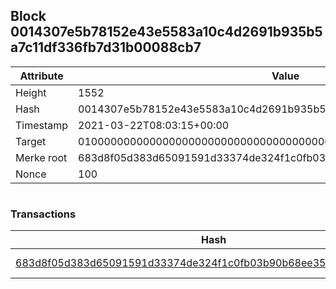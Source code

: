 ## Block 0014307e5b78152e43e5583a10c4d2691b935b5a7c11df336fb7d31b00088cb7

Attribute | Value
--- | ---
Height | 1552
Hash | 0014307e5b78152e43e5583a10c4d2691b935b5a7c11df336fb7d31b00088cb7
Timestamp | 2021-03-22T08:03:15+00:00
Target | 0100000000000000000000000000000000000000000000000000000000000000
Merke root | 683d8f05d383d65091591d33374de324f1c0fb03b90b68ee3525f45b94b0e0d6
Nonce | 100

```

```

### Transactions

Hash | Amount
--- | ---
[683d8f05d383d65091591d33374de324f1c0fb03b90b68ee3525f45b94b0e0d6](683d8f05d383d65091591d33374de324f1c0fb03b90b68ee3525f45b94b0e0d6.md) | 10.00000000 SKEPTI 
